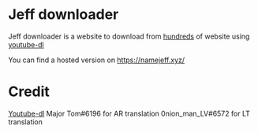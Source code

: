 # Jeff downloader

Jeff downloader is a website to download from [hundreds](https://ytdl-org.github.io/youtube-dl/supportedsites.html) of website using [youtube-dl](https://ytdl-org.github.io/youtube-dl/index.html)

You can find a hosted version on https://namejeff.xyz/

# Credit
[Youtube-dl](https://github.com/ytdl-org/youtube-dl/)
Major Tom#6196 for AR translation
0nion_man_LV#6572 for LT translation